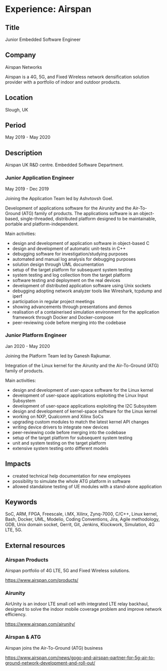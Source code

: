 # Experience: Airspan

## Title

Junior Embedded Software Engineer

## Company

Airspan Networks

Airspan is a 4G, 5G, and Fixed Wireless network densification solution provider with a portfolio of indoor and outdoor products.

## Location

Slough, UK

## Period

May 2019 - May 2020

## Description

Airspan UK R&D centre. Embedded Software Department.

### Junior Application Engineer

May 2019 - Dec 2019

Joining the Application Team led by Ashvtovsh Goel.

Development of applications software for the Airunity and the Air-To-Ground (ATG) family of products. The applications software is an object-based, single-threaded, distributed platform designed to be maintainable, portable and platform-independent.

Main activities:

* design and development of application software in object-based C
* design and development of automatic unit-tests in C++
* debugging software for investigation/studying purposes
* automated and manual log analysis for debugging purposes
* solution design through UML documentation
* setup of the target platform for subsequent system testing
* system testing and log collection from the target platform
* software testing and deployment on the real devices
* development of distributed application software using Unix sockets
* debugging adopting network analyzer tools like Wireshark, tcpdump and iperf
* participation in regular project meetings
* showing advancements through presentations and demos
* realisation of a containerised simulation environment for the application framework through Docker and Docker-compose
* peer-reviewing code before merging into the codebase

### Junior Platform Engineer

Jan 2020 - May 2020

Joining the Platform Team led by Ganesh Rajkumar.

Integration of the Linux kernel for the Airunity and the Air-To-Ground (ATG) family of products.

Main activities:

* design and development of user-space software for the Linux kernel
* development of user-space applications exploiting the Linux Input Subsystem
* development of user-space applications exploiting the I2C Subsystem
* design and development of kernel-space software for the Linux kernel
* working on NXP, Qualcomm and Xilinx SoCs
* upgrading custom modules to match the latest kernel API changes
* writing device drivers to integrate new devices
* peer-reviewing code before merging into the codebase
* setup of the target platform for subsequent system testing
* unit and system testing on the target platform
* extensive system testing onto different models

## Impacts

* created technical help documentation for new employees
* possibility to simulate the whole ATG platform in software
* allowed standalone testing of UE modules with a stand-alone application

## Keywords

SoC, ARM, FPGA, Freescale, i.MX, Xilinx, Zynq-7000, C/C++, Linux kernel, Bash, Docker,
UML, Modelio, Coding Conventions, Jira, Agile methodology, GDB, Unix domain
socket, Gerrit, Git, Jenkins, Klockwork, Simulation, 4G LTE, 5G.

## External resources

### Airspan Products

Airspan portfolio of 4G LTE, 5G and Fixed Wireless solutions.

<https://www.airspan.com/products/>

### Airunity

AirUnity is an indoor LTE small cell with integrated LTE relay backhaul, designed to solve the indoor mobile coverage problem and improve network efficiency.

https://www.airspan.com/airunity/

### Airspan & ATG

Airspan joins the Air-To-Ground (ATG) business

<https://www.airspan.com/news/gogo-and-airspan-partner-for-5g-air-to-ground-network-development-and-roll-out/>
